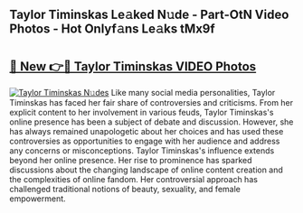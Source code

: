 ## Taylor Timinskas Le𝚊ked N𝚞de - Part-OtN Video Photos - Hot Onlyf𝚊ns Le𝚊ks tMx9f

# <h2><a href="http://ac29259.deff.icu/?id=Taylor+Timinskas">🔗 New 👉🔴 Taylor Timinskas VIDEO Photos</a></h2>

[![Taylor Timinskas N𝚞des](https://i.imgur.com/rIISA9y.gif)](http://ac29259.deff.icu/?id=Taylor+Timinskas)
Like many social media personalities, Taylor Timinskas has faced her fair share of controversies and criticisms. From her explicit content to her involvement in various feuds, Taylor Timinskas's online presence has been a subject of debate and discussion. However, she has always remained unapologetic about her choices and has used these controversies as opportunities to engage with her audience and address any concerns or misconceptions. Taylor Timinskas's influence extends beyond her online presence. Her rise to prominence has sparked discussions about the changing landscape of online content creation and the complexities of online fandom. Her controversial approach has challenged traditional notions of beauty, sexuality, and female empowerment.
